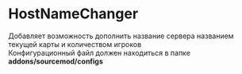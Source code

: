 # HostNameChanger
Добавляет возможность дополнить название сервера названием текущей карты и количеством игроков</br>
Конфигурационный файл должен находиться в папке <b>addons/sourcemod/configs</b>
